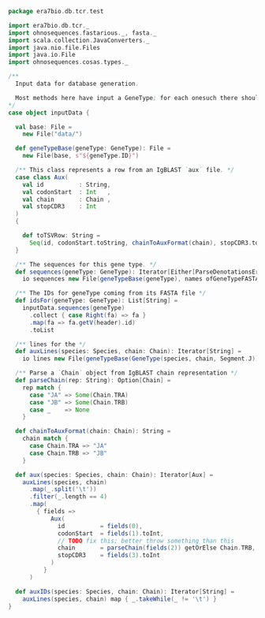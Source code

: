 
```scala
package era7bio.db.tcr.test

import era7bio.db.tcr._
import ohnosequences.fastarious._, fasta._
import scala.collection.JavaConverters._
import java.nio.file.Files
import java.io.File
import ohnosequences.cosas.types._

/**
  Input data for database generation.

  Most methods here have input a GeneType; for each onesuch there should be a FASTA file, containing all the gene sequences for it. The other part of the input are IgBLAST `aux` files; there should be one per `(species, chain)` pair.
*/
case object inputData {

  val base: File =
    new File("data/")

  def geneTypeBase(geneType: GeneType): File =
    new File(base, s"${geneType.ID}")

  /** This class represents a row from an IgBLAST `aux` file. */
  case class Aux(
    val id          : String,
    val codonStart  : Int   ,
    val chain       : Chain ,
    val stopCDR3    : Int
  )
  {

    def toTSVRow: String =
      Seq(id, codonStart.toString, chainToAuxFormat(chain), stopCDR3.toString).mkString("\t")
  }

  /** The sequences for this gene type. */
  def sequences(geneType: GeneType): Iterator[Either[ParseDenotationsError, FASTA.Value]] =
    io sequences new File(geneTypeBase(geneType), names ofGeneTypeFASTA geneType)

  /** The IDs for geneType coming from its FASTA file */
  def idsFor(geneType: GeneType): List[String] =
    inputData.sequences(geneType)
      .collect { case Right(fa) => fa }
      .map(fa => fa.getV(header).id)
      .toList

  /** lines for the */
  def auxLines(species: Species, chain: Chain): Iterator[String] =
    io lines new File(geneTypeBase(GeneType(species, chain, Segment.J)), names.ofAux(species, chain))

  /** Parse a `Chain` object from IgBLAST chain representation */
  def parseChain(rep: String): Option[Chain] =
    rep match {
      case "JA" => Some(Chain.TRA)
      case "JB" => Some(Chain.TRB)
      case _    => None
    }

  def chainToAuxFormat(chain: Chain): String =
    chain match {
      case Chain.TRA => "JA"
      case Chain.TRB => "JB"
    }

  def aux(species: Species, chain: Chain): Iterator[Aux] =
    auxLines(species, chain)
      .map(_.split('\t'))
      .filter(_.length == 4)
      .map(
        { fields =>
            Aux(
              id          = fields(0),
              codonStart  = fields(1).toInt,
              // TODO fix this; better throw something than this
              chain       = parseChain(fields(2)) getOrElse Chain.TRB,
              stopCDR3    = fields(3).toInt
            )
          }
      )

  def auxIDs(species: Species, chain: Chain): Iterator[String] =
    auxLines(species, chain) map { _.takeWhile(_ != '\t') }
}

```




[test/scala/humanTRA.scala]: humanTRA.scala.md
[test/scala/outputData.scala]: outputData.scala.md
[test/scala/genericTests.scala]: genericTests.scala.md
[test/scala/inputData.scala]: inputData.scala.md
[test/scala/io.scala]: io.scala.md
[test/scala/humanTRB.scala]: humanTRB.scala.md
[main/scala/package.scala]: ../../main/scala/package.scala.md
[main/scala/model.scala]: ../../main/scala/model.scala.md
[main/scala/names.scala]: ../../main/scala/names.scala.md
[main/scala/data.scala]: ../../main/scala/data.scala.md